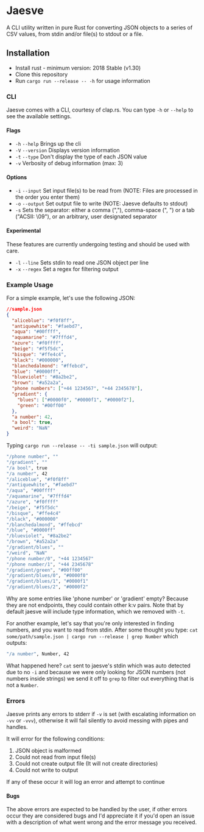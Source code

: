 # Jaesve

A CLI utility written in pure Rust for converting JSON objects to a series of CSV values, from stdin and/or file(s) to stdout or a file.

## Installation

- Install rust - minimum version: 2018 Stable (v1.30)
- Clone this repository
- Run `cargo run --release -- -h` for usage information

### CLI

Jaesve comes with a CLI, courtesy of clap.rs. You can type `-h` or `--help` to see the available settings.

#### Flags

- `-h` `--help` Brings up the cli
- `-V` `--version` Displays version information
- `-t` `--type` Don't display the type of each JSON value
- `-v` Verbosity of debug information (max: 3)

#### Options

- `-i` `--input` Set input file(s) to be read from (NOTE: Files are processed in the order you enter them)
- `-o` `--output` Set output file to write (NOTE: Jaesve defaults to stdout)
- `-s` Sets the separator: either a comma (","), comma-space (", ") or a tab ("ACSII: \09"), or an arbitrary, user designated separator

#### Experimental

These features are currently undergoing testing and should be used with care.

- `-l` `--line` Sets stdin to read one JSON object per line
- `-x` `--regex` Set a regex for filtering output

### Example Usage

For a simple example, let's use the following JSON:

```json
//sample.json
{
  "aliceblue": "#f0f8ff",
  "antiquewhite": "#faebd7",
  "aqua": "#00ffff",
  "aquamarine": "#7fffd4",
  "azure": "#f0ffff",
  "beige": "#f5f5dc",
  "bisque": "#ffe4c4",
  "black": "#000000",
  "blanchedalmond": "#ffebcd",
  "blue": "#0000ff",
  "blueviolet": "#8a2be2",
  "brown": "#a52a2a",
  "phone numbers": ["+44 1234567", "+44 2345678"],
  "gradient": {
    "blues": ["#0000f0", "#0000f1", "#0000f2"],
    "green": "#00ff00"
  },
  "a number": 42,
  "a bool": true,
  "weird": "NaN"
}
```

Typing `cargo run --release -- -ti sample.json` will output:

```bash
"/phone number", ""
"/gradient", ""
"/a bool", true
"/a number", 42
"/aliceblue", "#f0f8ff"
"/antiquewhite", "#faebd7"
"/aqua", "#00ffff"
"/aquamarine", "#7fffd4"
"/azure", "#f0ffff"
"/beige", "#f5f5dc"
"/bisque", "#ffe4c4"
"/black", "#000000"
"/blanchedalmond", "#ffebcd"
"/blue", "#0000ff"
"/blueviolet", "#8a2be2"
"/brown", "#a52a2a"
"/gradient/blues", ""
"/weird", "NaN"
"/phone number/0", "+44 1234567"
"/phone number/1", "+44 2345678"
"/gradient/green", "#00ff00"
"/gradient/blues/0", "#0000f0"
"/gradient/blues/1", "#0000f1"
"/gradient/blues/2", "#0000f2"
```

Why are some entries like 'phone number' or 'gradient' empty? Because they are not endpoints, they could contain other k:v pairs. Note that by default jaesve will include type information, which we removed with `-t`.

For another example, let's say that you're only interested in finding numbers, and you want to read from stdin. After some thought you type: `cat some/path/sample.json | cargo run --release | grep Number` which outputs:

```bash
"/a number", Number, 42
```

What happened here? `cat` sent to jaesve's stdin which was auto detected due to no `-i` and because we were only looking for JSON numbers (not numbers inside strings) we send it off to `grep` to filter out everything that is not a `Number`.

### Errors

Jaesve prints any errors to stderr if `-v` is set (with escalating information on `-vv` or `-vvv`), otherwise it will fail silently to avoid messing with pipes and handles.

It will error for the following conditions:

1. JSON object is malformed
2. Could not read from input file(s)
3. Could not create output file (It will not create directories)
4. Could not write to output

If any of these occur it will log an error and attempt to continue

#### Bugs

The above errors are expected to be handled by the user, if other errors occur they are considered bugs and I'd appreciate it if you'd open an issue with a description of what went wrong and the error message you received.
